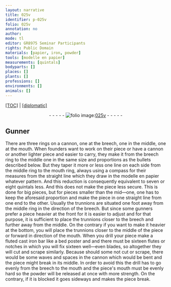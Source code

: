 ```yaml
---
layout: narrative
title: 025v
identifier: p-025v
folio: 025v
annotation: no
author:
mode: tl
editor: GR8975 Seminar Participants
rights: Public Domain
materials: [papier, iron, powder]
tools: [modelle en papier]
measurements: [quintals]
bodyparts: []
places: []
plants: []
professions: []
environments: []
animals: []
---
```


<p><a href="{{ site.baseurl }}/translation/" target="_blank">[TOC]</a> | <a href="{{ site.baseurl }}/texts/p-025v_tc/">[diplomatic]</a></p><div class="folio" align="center">- - - - - <a href="http://gallica.bnf.fr/ark:/12148/btv1b10500001g/f56.item" target="_blank"><img src="https://cu-mkp.github.io/2017-workshop-edition/assets/photo-icon.png" alt="folio image: " style="display:inline-block; margin-bottom:-3px;"/>025v</a> - - - - - </div>  
  

## Gunner

 
There are three rings on a cannon, one at the breech, one in the middle, one at the mouth. When founders want to work on their piece or have a cannon or another lighter piece and easier to carry, they make it from the breech ring to the middle one in the same size and proportions as the bullets described below. But they taper it more or less one line on each side from the middle ring to the mouth ring, always using a compass for their measures from the straight line which they draw in the <span class="tl">modelle en <span class="m">papier</span></span> whatever pattern. And this reduction is consequently equivalent to seven or eight <span class="ms">quintals</span> less. And this does not make the piece less secure. This is done for big pieces, but for pieces smaller than the mid—one, one has to keep the aforesaid proportion and make the piece in one straight line from one end to the other. Usually the trunnions are situated one foot away from the middle ring in the direction of the breech. But since some gunners prefer a piece heavier at the front for it is easier to adjust and for that purpose, it is sufficient to place the trunnions closer to the breech and further away from the middle. On the contrary if you want to make it heavier at the bottom, you will place the trunnions closer to the middle of the piece or forward in direction of the mouth. When you drill your piece make a fluted cast <span class="m">iron</span> bar like a bed poster and and there must be sixteen flutes or notches in which you will fix sixteen well—even blades, so altogether they will cut and scrape similarly. Because should some not cut or scrape, there would be some waves and spaces in the cannon which would be bent and the piece might break in its middle. In order to avoid this the drill has to go evenly from the breech to the mouth and the piece's mouth must be evenly hard so the <span class="m">powder</span> will be released at once with more strength. On the contrary, if it is blocked it goes sideways and makes the piece break.

